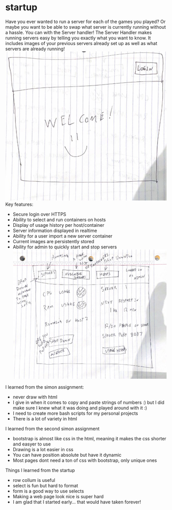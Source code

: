 # startup
Have you ever wanted to run a server for each of the games you played? Or maybe you want to be able to swap what server is currently running without a hassle. You can with the Server handler! The Server Handler makes running servers easy by telling you exactly what you want to know. It includes images of your previous servers already set up as well as what servers are already running!
![alt text](./Example1.jpg)
Key features:

- Secure login over HTTPS
- Ability to select and run containers on hosts
- Display of usage history per host/container
- Server information displayed in realtime
- Ability for a user import a new server container
- Current images are persistently stored
- Ability for admin to quickly start and stop servers
![alt text](./Example2.jpg)



I learned from the simon assignment:
- never draw with html
- I give in when it comes to copy and paste strings of numbers :) but I did make sure I knew what it was doing and played around with it :) 
- I need to create more bash scripts for my personal projects
- There is a lot of variety in html

I learned from the second simon assignment
- bootstrap is almost like css in the html, meaning it makes the css shorter and easyer to use
- Drawing is a lot easier in css
- You can have position absolute but have it dynamic
- Most pages dont need a ton of css with bootstrap, only unique ones

Things I learned from the startup
- row collum is useful 
- select is fun but hard to format
- form is a good way to use selects
- Making a web page look nice is super hard
- I am glad that I started early... that would have taken forever!